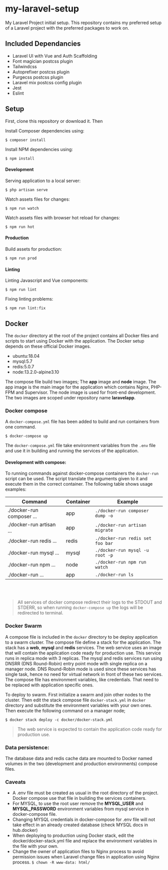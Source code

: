 # my-laravel-setup
My Laravel Project initial setup. This repository contains my preferred setup of a Laravel project with the preferred packages to work on.

## Included Dependancies
* Laravel UI with Vue and Auth Scaffolding
* Font magician postcss plugin
* Tailwindcss
* Autoprefixer postcss plugin
* Purgecss postcss plugin
* Laravel mix postcss config plugin
* Jest
* Eslint

## Setup
First, clone this repository or download it. Then

Install Composer dependencies using:
```
$ composer install
```

Install NPM dependencies using:
```
$ npm install
```

#### Development
Serving application to a local server:
```
$ php artisan serve
```

Watch assets files for changes:
```
$ npm run watch
```

Watch assets files with browser hot reload for changes:
```
$ npm run hot
```

#### Production
Build assets for production:
```
$ npm run prod
```

#### Linting
Linting Javascript and Vue components:
```
$ npm run lint
```

Fixing linting problems:
```
$ npm run lint:fix
```

## Docker
The ```docker``` directory at the root of the project contains all Docker files and scripts
to start using Docker with the application. The Docker setup depends on these official Docker images.
* ubuntu:18.04
* mysql:5.7
* redis:5.0.7
* node:13.2.0-alpine3.10

The compose file build two images; The **app** image and **node** image. The app image is the main image for the application which
contains Nginx, PHP-FPM and Supervisor. The node image is used for front-end development. The two images are scoped
under repository name **laravelapp**.

### Docker compose
A ```docker-compose.yml``` file has been added to build and run containers from one command.
```
$ docker-compose up
```

The ```docker-compose.yml``` file take environment variables from the ```.env``` file and use it in building and running 
the services of the application.

#### Development with compose:
To running commands against docker-compose containers the ```docker-run``` script can be used. The script
translate the arguments given to it and execute them in the correct container. The following table shows usage examples:

| Command                     | Container   | Example                           |
|-----------------------------|-------------|-----------------------------------|
| ./docker-run composer ...   | app         | `./docker-run composer dump -o`   |
| ./docker-run artisan ...    | app         | `./docker-run artisan migrate`    |
| ./docker-run redis ...      | redis       | `./docker-run redis set foo bar`  |
| ./docker-run mysql ...      | mysql       | `./docker-run mysql -u root -p`   |
| ./docker-run npm ...        | node        | `./docker-run npm run watch`      |
| ./docker-run ...            | app         | `./docker-run ls`                 |

<br />
<br />

>All services of docker compose redirect their logs to the STDOUT and STDERR, so when running ```docker-compose up```
>the logs will be redirected to terminal.

### Docker Swarm
A compose file is included in the ```docker``` directory to be deploy application to a swarm cluster. The compose file define a stack for the application. The stack has a **web**, **mysql** and **redis** services. The web service uses an image that will contain the application code ready for production use. This service runs in replica mode with 3 replicas. The mysql and redis services run using DNSRR (DNS Round-Robin) entry point mode with single replica on a manager node. DNS Round-Robin mode is used since these services has single task, hence no need for virtual network in front of these two services. The compose file has environment variables, like credentials. That need to be replaced with application specific ones.

To deploy to swarm. First initialize a swarm and join other nodes to the cluster. Then edit the stack compose file ```docker-stack.yml``` in ```docker``` directory and substitute the environment variables with your own ones. Then execute the following command on a manager node;
```
$ docker stack deploy -c docker/docker-stack.yml
```
>The web service is expected to contain the application code ready for production use.

### Data persistence:
The database data and redis cache data are mounted to Docker named volumes in the two (development and production environments) compose files.

### Caveats
* A .env file must be created as usual in the root directory of the project. Docker compose use that file in
building the services containers.
* For MYSQL, to use the root user remove the **MYSQL_USER** and **MYSQL_PASSWORD** environment variables from mysql service in
docker-compose file.
* Changing MYSQL credentials in docker-compose for .env file will not take effect in an already created database (check MYSQL docs in hub.docker)
* When deploying to production using Docker stack, edit the docker/docker-stack.yml file and replace the environment variables in the file with your own.
* Change the owner of application files to Nginx process to avoid permission issues when Laravel change files in application using Nginx process.
```$ chown -R www-data: html/```
